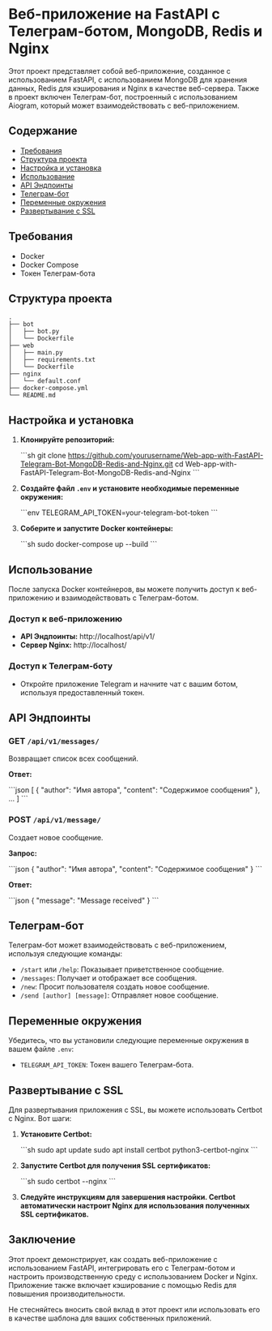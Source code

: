 # Веб-приложение на FastAPI с Телеграм-ботом, MongoDB, Redis и Nginx

Этот проект представляет собой веб-приложение, созданное с использованием FastAPI, с использованием MongoDB для хранения данных, Redis для кэширования и Nginx в качестве веб-сервера. Также в проект включен Телеграм-бот, построенный с использованием Aiogram, который может взаимодействовать с веб-приложением.

## Содержание

- [Требования](#требования)
- [Структура проекта](#структура-проекта)
- [Настройка и установка](#настройка-и-установка)
- [Использование](#использование)
- [API Эндпоинты](#api-эндпоинты)
- [Телеграм-бот](#телеграм-бот)
- [Переменные окружения](#переменные-окружения)
- [Развертывание с SSL](#развертывание-с-ssl)

## Требования

- Docker
- Docker Compose
- Токен Телеграм-бота

## Структура проекта

```
.
├── bot
│   ├── bot.py
│   └── Dockerfile
├── web
│   ├── main.py
│   ├── requirements.txt
│   └── Dockerfile
├── nginx
│   └── default.conf
├── docker-compose.yml
└── README.md
```

## Настройка и установка

1. **Клонируйте репозиторий:**

    \```sh
    git clone https://github.com/yourusername/Web-app-with-FastAPI-Telegram-Bot-MongoDB-Redis-and-Nginx.git
    cd Web-app-with-FastAPI-Telegram-Bot-MongoDB-Redis-and-Nginx
    \```

2. **Создайте файл `.env` и установите необходимые переменные окружения:**

    \```env
    TELEGRAM_API_TOKEN=your-telegram-bot-token
    \```

3. **Соберите и запустите Docker контейнеры:**

    \```sh
    sudo docker-compose up --build
    \```

## Использование

После запуска Docker контейнеров, вы можете получить доступ к веб-приложению и взаимодействовать с Телеграм-ботом.

### Доступ к веб-приложению

- **API Эндпоинты:** http://localhost/api/v1/
- **Сервер Nginx:** http://localhost/

### Доступ к Телеграм-боту

- Откройте приложение Telegram и начните чат с вашим ботом, используя предоставленный токен.

## API Эндпоинты

### GET `/api/v1/messages/`

Возвращает список всех сообщений.

**Ответ:**

\```json
[
  {
    "author": "Имя автора",
    "content": "Содержимое сообщения"
  },
  ...
]
\```

### POST `/api/v1/message/`

Создает новое сообщение.

**Запрос:**

\```json
{
  "author": "Имя автора",
  "content": "Содержимое сообщения"
}
\```

**Ответ:**

\```json
{
  "message": "Message received"
}
\```

## Телеграм-бот

Телеграм-бот может взаимодействовать с веб-приложением, используя следующие команды:

- `/start` или `/help`: Показывает приветственное сообщение.
- `/messages`: Получает и отображает все сообщения.
- `/new`: Просит пользователя создать новое сообщение.
- `/send [author] [message]`: Отправляет новое сообщение.

## Переменные окружения

Убедитесь, что вы установили следующие переменные окружения в вашем файле `.env`:

- `TELEGRAM_API_TOKEN`: Токен вашего Телеграм-бота.

## Развертывание с SSL

Для развертывания приложения с SSL, вы можете использовать Certbot с Nginx. Вот шаги:

1. **Установите Certbot:**

    \```sh
    sudo apt update
    sudo apt install certbot python3-certbot-nginx
    \```

2. **Запустите Certbot для получения SSL сертификатов:**

    \```sh
    sudo certbot --nginx
    \```

3. **Следуйте инструкциям для завершения настройки. Certbot автоматически настроит Nginx для использования полученных SSL сертификатов.**

## Заключение

Этот проект демонстрирует, как создать веб-приложение с использованием FastAPI, интегрировать его с Телеграм-ботом и настроить производственную среду с использованием Docker и Nginx. Приложение также включает кэширование с помощью Redis для повышения производительности.

Не стесняйтесь вносить свой вклад в этот проект или использовать его в качестве шаблона для ваших собственных приложений.
